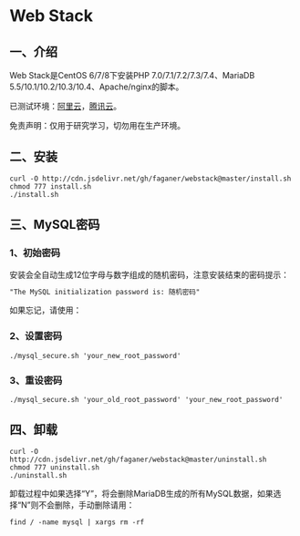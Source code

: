 # Web Stack

## 一、介绍

Web Stack是CentOS 6/7/8下安装PHP 7.0/7.1/7.2/7.3/7.4、MariaDB 5.5/10.1/10.2/10.3/10.4、Apache/nginx的脚本。

已测试环境：[阿里云](https://www.aliyun.li/fz0w)，[腾讯云](https://url.cn/5u5pGTn)。

免责声明：仅用于研究学习，切勿用在生产环境。

## 二、安装

```Shell
curl -O http://cdn.jsdelivr.net/gh/faganer/webstack@master/install.sh
chmod 777 install.sh
./install.sh
```

## 三、MySQL密码

### 1、初始密码
安装会全自动生成12位字母与数字组成的随机密码，注意安装结束的密码提示：

```txt
"The MySQL initialization password is: 随机密码"
```

如果忘记，请使用：

### 2、设置密码

```Shell
./mysql_secure.sh 'your_new_root_password'
```

### 3、重设密码

```Shell
./mysql_secure.sh 'your_old_root_password' 'your_new_root_password'
```

## 四、卸载

```Shell
curl -O http://cdn.jsdelivr.net/gh/faganer/webstack@master/uninstall.sh
chmod 777 uninstall.sh
./uninstall.sh
```

卸载过程中如果选择“Y”，将会删除MariaDB生成的所有MySQL数据，如果选择“N”则不会删除，手动删除请用：

```Shell
find / -name mysql | xargs rm -rf
```